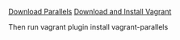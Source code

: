 
[Download Parallels](http://www.parallels.com/products/desktop/)
[Download and Install Vagrant](http://www.vagrantup.com/downloads)

Then run
vagrant plugin install vagrant-parallels
